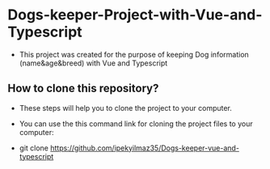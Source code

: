 # Dogs-keeper-Project-with-Vue-and-Typescript

- This project was created for the purpose of keeping Dog information (name&age&breed) with Vue and Typescript

## How to clone this repository?

- These steps will help you to clone the project to your computer.

- You can use the this command link for cloning the project files to your computer:

- git clone https://github.com/ipekyilmaz35/Dogs-keeper-vue-and-typescript